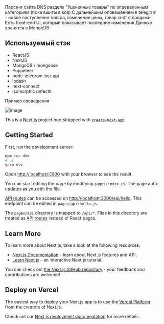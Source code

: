 Парсинг сайта DNS раздела "Уцененные товары" по определенным категориям (пока вшиты в код)
С дальнейшим оповещением в telegram - новое поступление товара, изменение цены, товар снят с продажи
Есть front-end UI, который показывает последние изменения
Данные хранятся в MongoDB

## Используемый стэк
- ReactJS
- NextJS
- MongoDB \ mongoose
- Puppeteer
- node-telegram-bot-api
- lodash
- next-connect
- isomorphic unfecth

Пример оповещения

![image](https://user-images.githubusercontent.com/13434364/119121248-a134c800-ba46-11eb-9717-7c0cee9192c2.png)

This is a [Next.js](https://nextjs.org/) project bootstrapped with [`create-next-app`](https://github.com/vercel/next.js/tree/canary/packages/create-next-app).

## Getting Started

First, run the development server:

```bash
npm run dev
# or
yarn dev
```

Open [http://localhost:3000](http://localhost:3000) with your browser to see the result.

You can start editing the page by modifying `pages/index.js`. The page auto-updates as you edit the file.

[API routes](https://nextjs.org/docs/api-routes/introduction) can be accessed on [http://localhost:3000/api/hello](http://localhost:3000/api/hello). This endpoint can be edited in `pages/api/hello.js`.

The `pages/api` directory is mapped to `/api/*`. Files in this directory are treated as [API routes](https://nextjs.org/docs/api-routes/introduction) instead of React pages.

## Learn More

To learn more about Next.js, take a look at the following resources:

- [Next.js Documentation](https://nextjs.org/docs) - learn about Next.js features and API.
- [Learn Next.js](https://nextjs.org/learn) - an interactive Next.js tutorial.

You can check out [the Next.js GitHub repository](https://github.com/vercel/next.js/) - your feedback and contributions are welcome!

## Deploy on Vercel

The easiest way to deploy your Next.js app is to use the [Vercel Platform](https://vercel.com/new?utm_medium=default-template&filter=next.js&utm_source=create-next-app&utm_campaign=create-next-app-readme) from the creators of Next.js.

Check out our [Next.js deployment documentation](https://nextjs.org/docs/deployment) for more details.
